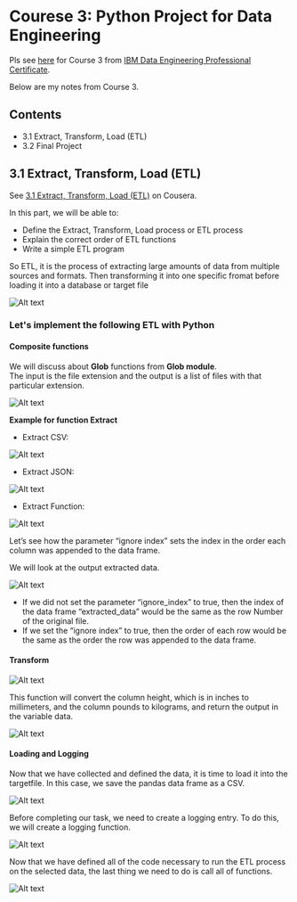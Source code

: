 # Courese 3: Python Project for Data Engineering  

Pls see [here](https://www.coursera.org/learn/python-project-for-data-engineering/home/week/1) for Course 3 from [IBM Data Engineering Professional Certificate](https://www.coursera.org/programs/content-advisors-cu78y/professional-certificates/ibm-data-engineer).  

Below are my notes from Course 3.  

## Contents

- 3.1 Extract, Transform, Load (ETL)
- 3.2 Final Project

## 3.1 Extract, Transform, Load (ETL)

See [3.1 Extract, Transform, Load (ETL)](https://www.coursera.org/learn/python-project-for-data-engineering/lecture/GkBo7/extract-transform-load-etl) on Cousera.  

In this part, we will be able to:
- Define the Extract, Transform, Load process or ETL process  
- Explain the correct order of ETL functions   
- Write a simple ETL program   

So ETL, it is the process of extracting large amounts of data from multiple sources and formats. Then transforming it into one specific fromat before loading it into a database or target file

![Alt text](image.png)

### Let's implement the following ETL with Python

#### Composite functions

We will discuss about **Glob** functions from **Glob module**.  
The input is the file extension and the output is a list of files with that particular extension.

![Alt text](image-1.png)

**Example for function Extract**  

- Extract CSV:  

![Alt text](image-2.png)  

- Extract JSON:

![Alt text](image-3.png)  

- Extract Function:

![Alt text](image-5.png)  

Let’s see how the parameter “ignore index” sets the index in the order each column was appended to the data frame. 

We will look at the output extracted data. 

![Alt text](image-6.png)  

- If we did not set the parameter “ignore_index” to true, then the index of the data frame “extracted_data” would be the same as the row Number of the original file. 
- If we set the “ignore index” to true, then the order of each row would be the same as the order the row was appended to the data frame. 

#### Transform

![Alt text](image-7.png)

This function will convert the column height, which is in inches to millimeters, and the column pounds to kilograms, and return the output in the variable data.

![Alt text](image-8.png)

#### Loading and Logging

Now that we have collected and defined the data, it is time to load it into the targetfile. In this case, we save the pandas data frame as a CSV.

![Alt text](image-9.png)

Before completing our task, we need to create a logging entry. To do this, we will create a logging function.

![Alt text](image-10.png)

Now that we have defined all of the code necessary to run the ETL process on the selected data, the last thing we need to do is call all of functions.

![Alt text](image-11.png)

